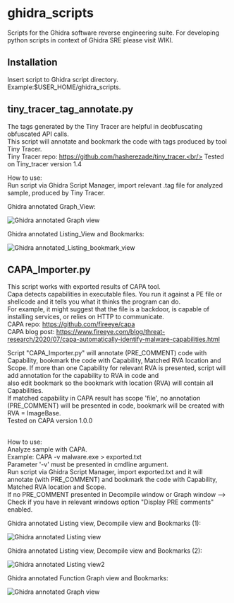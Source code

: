 # ghidra_scripts
Scripts for the Ghidra software reverse engineering suite.
For developing python scripts in context of Ghidra SRE please visit WIKI.

## Installation
Insert script to Ghidra script directory. Example:$USER_HOME/ghidra_scripts.

## tiny_tracer_tag_annotate.py
The tags generated by the Tiny Tracer are helpful in deobfuscating obfuscated API calls.<br/>
This script will annotate and bookmark the code with tags produced by tool Tiny Tracer.<br/>
Tiny Tracer repo: https://github.com/hasherezade/tiny_tracer.<br/>
Tested on Tiny_tracer version 1.4

How to use:<br/>
Run script via Ghidra Script Manager, import relevant .tag file for analyzed sample, produced by Tiny Tracer.

Ghidra annotated Graph_View:

![Ghidra annotated Graph view](/Images/GHIDRA_GRAPHVIEW_annotated.PNG)


Ghidra annotated Listing_View and Bookmarks:

![Ghidra annotated_Listing_bookmark_view](/Images/GHIDRA_listing%20view_bookmarks_annotated.PNG)



## CAPA_Importer.py
This script works with exported results of CAPA tool.<br/>
Capa detects capabilities in executable files. You run it against a PE file or shellcode and it tells you what it thinks the program can do.<br/>
For example, it might suggest that the file is a backdoor, is capable of installing services, or relies on HTTP to communicate.<br/>
CAPA repo: https://github.com/fireeye/capa<br/>
CAPA blog post: https://www.fireeye.com/blog/threat-research/2020/07/capa-automatically-identify-malware-capabilities.html

Script "CAPA_Importer.py" will annotate (PRE_COMMENT) code with Capability, bookmark the code with Capability, Matched RVA location and Scope. If more than one Capability for relevant RVA is presented, script will add annotation for the capability to RVA in code and <br/>
also edit bookmark so the bookmark with location (RVA) will contain all Capabilities.<br/>
If matched capability in CAPA result has scope 'file', no annotation (PRE_COMMENT) will be presented in code, bookmark will be created with RVA = ImageBase.<br/>
Tested on CAPA version 1.0.0<br/>
<br/>

How to use:<br/>
Analyze sample with CAPA.<br/>
Example: CAPA -v malware.exe > exported.txt<br/>
Parameter '-v' must be presented in cmdline argument.<br/>
Run script via Ghidra Script Manager, import exported.txt and it will annotate (with PRE_COMMENT) and bookmark the code with Capability, Matched RVA location and Scope.
<br/>
If no PRE_COMMENT presented in Decompile window or Graph window --> Check if you have in relevant windows option "Display PRE comments" enabled.

Ghidra annotated Listing view, Decompile view and Bookmarks (1):

![Ghidra annotated Listing view](/Images/CAPA_Importer_All_in_one_view.PNG)


Ghidra annotated Listing view, Decompile view and Bookmarks (2):

![Ghidra annotated Listing view2](/Images/CAPA_Importer_All_in_one_view2.PNG)



Ghidra annotated Function Graph view and Bookmarks:

![Ghidra annotated Graph view](/Images/CAPA_Importer_Graph_Bookmarks_view.PNG)


